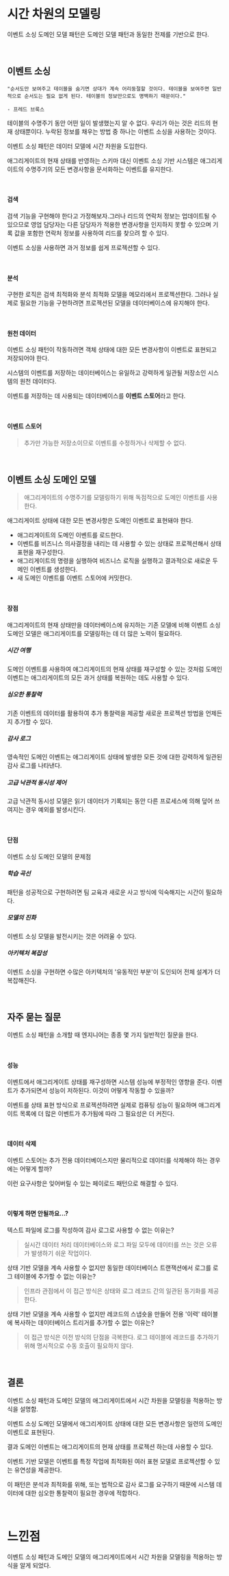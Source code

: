 # 시간 차원의 모델링

이벤트 소싱 도메인 모델 패턴은 도메인 모델 패턴과 동일한 전제를 기반으로 한다.

</br>

## 이벤트 소싱

```
"순서도만 보여주고 테이블을 숨기면 상대가 계속 어리둥절할 것이다. 테이블을 보여주면 일반적으로 순서도는 필요 없게 된다. 테이블의 정보만으로도 명백하기 때문이다."
																							   - 프레드 브룩스
```

테이블의 수명주기 동안 어떤 일이 발생했는지 알 수 없다. 우리가 아는 것은 리드의 현재 상태뿐이다.  누락된 정보를 채우는 방법 중 하나는 이벤트 소싱을 사용하는 것이다.

이벤트 소싱 패턴은 데이터 모델에 시간 차원을 도입한다.

애그리게이트의 현재 상태를 반영하는 스키마 대신 이벤트 소싱 기반 시스템은 애그리게이트의 수명주기의 모든 변경사항을 문서화하는 이벤트를 유지한다.

</br>

#### 검색

검색 기능을 구현해야 한다고 가정해보자.그러나 리드의 연락처 정보는 업데이트될 수 있으므로 영업 담당자는 다른 담당자가 적용한 변경사항을 인지하지 못할 수 있으며 기록 값을 포함한 연락처 정보를 사용하여 리드를 찾으려 할 수 있다.

이벤트 소싱을 사용하면 과거 정보를 쉽게 프로젝션할 수 있다.

</br>

#### 분석

구현한 로직은 검색 최적화와 분석 최적화 모델을 메모리에서 프로젝션한다. 그러나 실제로 필요한 기능을 구현하려면 프로젝션된 모델을 데이터베이스에 유지해야 한다.

</br>

#### 원천 데이터

이벤트 소싱 패턴이 작동하려면 객체 상태에 대한 모든 변경사항이 이벤트로 표현되고 저장되어야 한다.

시스템의 이벤트를 저장하는 데이터베이스는 유일하고 강력하게 일관될 저장소인 시스템의 원천 데이터다.

이벤트를 저장하는 데 사용되는 데이터베이스를 **이벤트 스토어**라고 한다.

</br>

#### 이벤트 스토어

> 추가만 가능한 저장소이므로 이벤트를 수정하거나 삭제할 수 없다.

</br>

## 이벤트 소싱 도메인 모델

> 애그리게이트의 수명주기를 모델링하기 위해 독점적으로 도메인 이벤트를 사용한다.

애그리게이트 상태에 대한 모든 변경사항은 도메인 이벤트로 표현돼야 한다.

- 애그리게이트의 도메인 이벤트를 로드한다.
- 이벤트를 비즈니스 의사결정을 내리는 데 사용할 수 있는 상태로 프로젝션해서 상태 표현을 재구성한다. 
- 애그리게이트의 명령을 실행하여 비즈니스 로직을 실행하고 결과적으로 새로운 두메인 이벤트를 생성한다.
- 새 도메인 이벤트를 이벤트 스토어에 커밋한다.

</br>

#### 장점

애그리게이트의 현재 상태만을 데이터베이스에 유지하는 기존 모델에 비해 이벤트 소싱 도메인 모델은 애그리게이트를 모델링하는 데 더 많은 노력이 필요하다.

##### 시간 여행

도메인 이벤트를 사용하여 애그리게이트의 현재 상태를 재구성할 수 있는 것처럼 도메인 이벤트는 애그리게이트의 모든 과거 상태를 복원하는 데도 사용할 수 있다.

##### 심오한 통찰력

기존 이벤트의 데이터를 활용하여 추가 통찰력을 제공할 새로운 프로젝션 방법을 언제든지 추가할 수 있다.

##### 감사 로그

영속적인 도메인 이벤트는 애그리게이트 상태에 발생한 모든 것에 대한 강력하게 일관된 감사 로그를 나타낸다.

##### 고급 낙관적 동시성 제어

고급 낙관적 동시성 모델은 읽기 데이터가 기록되는 동안 다른 프로세스에 의해 덮어 쓰여지는 경우 예외를 발생시킨다.

</br>

#### 단점

이벤트 소싱 도메인 모델의 문제점

##### 학습 곡선

패턴을 성공적으로 구현하려면 팀 교육과 새로운 사고 방식에 익숙해지는 시간이 필요하다.

##### 모델의 진화

이벤트 소싱 모델을 발전시키는 것은 어려울 수 있다.

##### 아키텍처 복잡성

이벤트 소싱을 구현하면 수많은 아키텍처의 '유동적인 부분'이 도인되어 전체 설계가 더 복잡해진다.

</br>

## 자주 묻는 질문

이벤트 소싱 패턴을 소개할 때 엔지니어는 종종 몇 가지 일반적인 질문을 한다.

</br>

#### 성능

이벤트에서 애그리게이트 상태를 재구성하면 시스템 성능에 부정적인 영향을 준다. 이벤트가 추가되면서 성능이 저하된다. 이것이 어떻게 작동할 수 있을까?

이벤트를 상태 표현 방식으로 프로젝션하려면 실제로 컴퓨팅 성능이 필요하며 애그리게이트 목록에 더 많은 이벤트가 추가됨에 따라 그 필요성은 더 커진다.

</br>

#### 데이터 삭제

이벤트 스토어는 추가 전용 데이터베이스지만 물리적으로 데이터를 삭제해야 하는 경우에는 어떻게 할까?

이런 요구사항은 잊어버릴 수 있는 페이로드 패턴으로 해결할 수 있다.

</br>

#### 이렇게 하면 안될까요...?

텍스트 파일에 로그를 작성하여 감사 로그로 사용할 수 없는 이유는?

> 실시간 데이터 처리 데이터베이스와 로그 파일 모두에 데이터를 쓰는 것은 오류가 발생하기 쉬운 작업이다.

상태 기반 모델을 계속 사용할 수 없지만 동일한 데이터베이스 트랜잭션에서 로그를 로그 테이블에 추가할 수 없는 이유는?

>인프라 관점에서 이 접근 방식은 상태와 로그 레코드 간의 일관된 동기화를 제공한다.

상태 기반 모델을 계속 사용할 수 없지만 레코드의 스냅숏을 만들어 전용 '이력' 테이블에 복사하는 데이터베이스 트리거를 추가할 수 없는 이유는?

>이 접근 방식은 이전 방식의 단점을 극복한다. 로그 테이블에 레코드를 추가하기 위해 명시적으로 수동 호출이 필요하지 않다.

</br>

## 결론

이벤트 소싱 패턴과 도메인 모델의 애그리게이트에서 시간 차원을 모델링을 적용하는 방식을 설명함.

이벤트 소싱 도메인 모델에서 애그리게이트 상태에 대한 모든 변경사항은 일련의 도메인 이벤트로 표현된다.

결과 도메인 이벤트는 애그리게이트의 현재 상태를 프로젝션 하는데 사용할 수 있다.

이벤트 기반 모델은 이벤트를 특정 작업에 최적화된 여러 표현 모델로 프로젝션할 수 있는 유연성을 제공한다.

이 패턴은 분석과 최적화를 위해, 또는 법적으로 감사 로그를 요구하기 때문에 시스템 데이터에 대한 심오한 통찰력이 필요한 경우에 적합하다.

</br>

# 느낀점

이벤트 소싱 패턴과 도메인 모델의 애그리게이트에서 시간 차원을 모델링을 적용하는 방식을 알게 되었다.